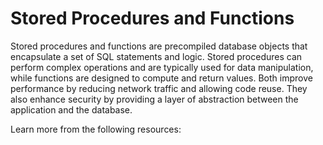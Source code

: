# Stored Procedures and Functions

Stored procedures and functions are precompiled database objects that encapsulate a set of SQL statements and logic. Stored procedures can perform complex operations and are typically used for data manipulation, while functions are designed to compute and return values. Both improve performance by reducing network traffic and allowing code reuse. They also enhance security by providing a layer of abstraction between the application and the database.

Learn more from the following resources:

